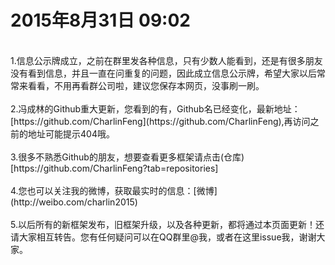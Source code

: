 2015年8月31日 09:02
=========

<br/>
1.信息公示牌成立，之前在群里发各种信息，只有少数人能看到，还是有很多朋友没有看到信息，并且一直在问重复的问题，因此成立信息公示牌，希望大家以后常常来看看，不用再看群公司啦，建议您保存本网页，没事刷一刷。<br/>

<br/>
2.冯成林的Github重大更新，您看到的有，Github名已经变化，最新地址：[https://github.com/CharlinFeng](https://github.com/CharlinFeng),再访问之前的地址可能提示404哦。<br/>

<br/>
3.很多不熟悉Github的朋友，想要查看更多框架请点击(仓库)[https://github.com/CharlinFeng?tab=repositories]<br/>

<br/>
4.您也可以关注我的微博，获取最实时的信息：[微博](http://weibo.com/charlin2015)<br/>

<br/>
5.以后所有的新框架发布，旧框架升级，以及各种更新，都将通过本页面更新！还请大家相互转告。您有任何疑问可以在QQ群里@我，或者在这里issue我，谢谢大家。
